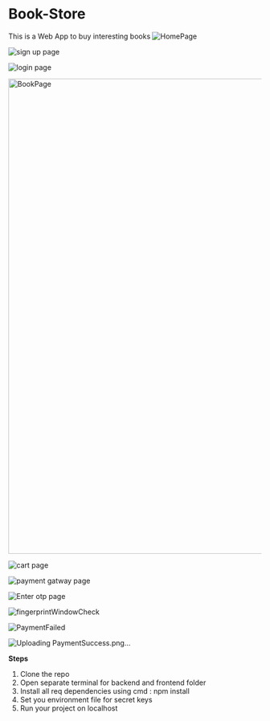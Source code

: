 # Book-Store
This is a Web App to buy interesting books
![HomePage](https://github.com/Krishna071/Book-Store/assets/63354746/41a46df5-2614-49f6-add9-f456b9412e93)

![sign up page](https://github.com/Krishna071/Book-Store/assets/63354746/32360aac-f046-4e94-a5c8-6c74ec8a7219)


![login page](https://github.com/Krishna071/Book-Store/assets/63354746/0f1fc42c-6a91-44db-a885-2003903519d2)


<img width="947" alt="BookPage" src="https://github.com/Krishna071/Book-Store/assets/63354746/61c20335-b867-45ac-b73c-6eeec351d52f">


![cart page](https://github.com/Krishna071/Book-Store/assets/63354746/41ea7838-2949-4869-932b-1942eda7f242)


![payment gatway page](https://github.com/Krishna071/Book-Store/assets/63354746/e9a80317-3e94-40cb-b804-4bfb5e8cb7ff)


![Enter otp page](https://github.com/Krishna071/Book-Store/assets/63354746/cc25e998-4def-45bf-a400-3a0ad2ab515c)


![fingerprintWindowCheck](https://github.com/Krishna071/Book-Store/assets/63354746/092ee156-3619-4be6-a734-34f712ce97f0)


![PaymentFailed](https://github.com/Krishna071/Book-Store/assets/63354746/9461933d-0ac5-45fc-aeb4-0900559a041a)


![Uploading PaymentSuccess.png…]()


**Steps**
1. Clone the repo
2. Open separate terminal for backend and frontend folder
3. Install all req dependencies using cmd : npm install
4. Set you environment file for secret keys
5. Run your project on localhost
